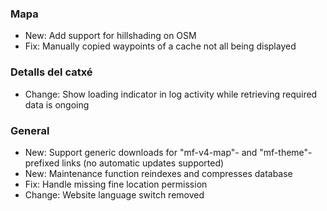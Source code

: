 
### Mapa
- New: Add support for hillshading on OSM
- Fix: Manually copied waypoints of a cache not all being displayed

### Detalls del catxé
- Change: Show loading indicator in log activity while retrieving required data is ongoing

### General
- New: Support generic downloads for "mf-v4-map"- and "mf-theme"-prefixed links (no automatic updates supported)
- New: Maintenance function reindexes and compresses database
- Fix: Handle missing fine location permission
- Change: Website language switch removed

